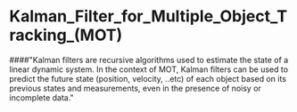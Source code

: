 # Kalman_Filter_for_Multiple_Object_Tracking_(MOT)


####"Kalman filters are recursive algorithms used to estimate the state of a linear dynamic system. 
In the context of MOT, Kalman filters can be used to predict the future state (position, velocity, ..etc) of each object based on its previous states and measurements, even in the presence of noisy or incomplete data."



